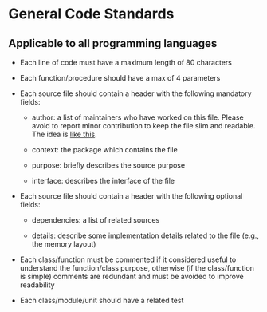 # General Code Standards

## Applicable to all programming languages  


* Each line of code must have a maximum length of 80 characters

* Each function/procedure should have a max of 4 parameters

* Each source file should contain a header with the following mandatory fields:

	* author: a list of maintainers who have worked on this file.
                  Please avoid to report minor contribution to keep the file slim and readable.
		  The idea is [like this](https://github.com/torvalds/linux/blob/master/kernel/sched/fair.c).

	* context: the package which contains the file

	* purpose: briefly describes the source purpose

	* interface: describes the interface of the file

* Each source file should contain a header with the following optional fields:

	* dependencies: a list of related sources

	* details: describe some implementation details related to the file (e.g., the memory layout)

* Each class/function must be commented if it considered useful to understand the function/class purpose,
  otherwise (if the class/function is simple) comments are redundant and must be avoided to improve readability

* Each class/module/unit should have a related test   
